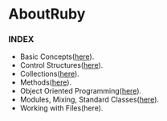 # AboutRuby

### INDEX
- Basic Concepts([here](basic_concepts.md)).
- Control Structures([here](control_structures.md)).
- Collections([here](collections.md)).
- Methods([here](methods.md)).
- Object Oriented Programming([here](OOP.md)).
- Modules, Mixing, Standard Classes([here](modules_mixing_stadard_classes.md)).
- Working with Files(here).
